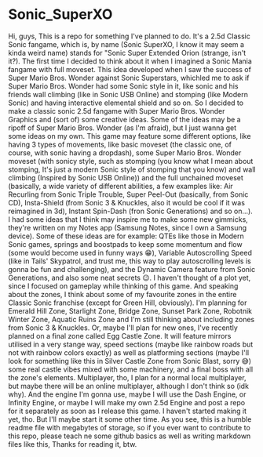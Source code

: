 # Sonic_SuperXO
Hi, guys, This is a repo for something I've planned to do. It's a 2.5d Classic Sonic fangame, which is, by name (Sonic SuperXO, I know it may seem a kinda weird name) stands for "Sonic Super Extended Orion (strange, isn't it?). The first time I decided to think about it when I imagined a Sonic Mania fangame with full moveset. This idea developed when I saw the success of Super Mario Bros. Wonder against Sonic Superstars, whichled me to ask if Super Mario Bros. Wonder had some Sonic style in it, like sonic and his friends wall climbing (like in Sonic USB Online) and stomping (like Modern Sonic) and having interactive elemental shield and so on. So I decided to make a classic sonic 2.5d fangame with Super Mario Bros. Wonder Graphics and (sort of) some creative ideas. Some of the ideas may be a ripoff of Super Mario Bros. Wonder (as I'm afraid), but I just wanna get some ideas on my own. This game may feature some different options, like having 3 types of movements, like basic moveset (the classic one, of course, with sonic having a dropdash), some Super Mario Bros. Wonder moveset (with sonicy style, such as stomping (you know what I mean about stomping, It's just a modern Sonic style of stomping that you know) and wall climbing (Inspired by Sonic USB Online)) and the full unchained moveset (basically, a wide variety of different abilities, a few examples like: Air Recurling from Sonic Triple Trouble, Super Peel-Out (basically, from Sonic CD), Insta-Shield (from Sonic 3 & Knuckles, also it would be cool if it was reimagined in 3d), Instant Spin-Dash (fron Sonic Generations) and so on...). I had some ideas that I think may inspire me to make some new gimmicks, they're written on my Notes app (Samsung Notes, since I own a Samsung device). Some of these ideas are for example: QTEs like those in Modern Sonic games, springs and boostpads to keep some momentum and flow (some would become used in funny ways 😁), Variable Autoscrolling Speed (like in Tails' Skypatrol, and trust me, this way to play autoscrolling levels is gonna be fun and challenging), and the Dynamic Camera feature from Sonic Generations, and also some neat secrets 😉. I haven't thought of a plot yet, since I focused on gameplay while thinking of this game. And speaking about the zones, I think about some of my favourite zones in the entire Classic Sonic franchise (except for Green Hill, obviously). I'm planning for Emerald Hill Zone, Starlight Zone, Bridge Zone, Sunset Park Zone, Robotnik Winter Zone, Aquatic Ruins Zone and I'm still thinking about including zones from Sonic 3 & Knuckles. Or, maybe I'll plan for new ones, I've recently planned on a final zone called Egg Castle Zone. It will feature mirrors utilised in a very stange way, speed sections (maybe like rainbow roads but not with rainbow colors exactly) as well as platforming sections (maybe I'll look for something like this in Silver Castle Zone from Sonic Blast, sorry 😅) some real castle vibes mixed with some machinery, and a final boss with all the zone's elements. Multiplayer, tho, I plan for a normal local multiplayer, but maybe there will be an online multiplayer, although I don't think so (idk why). And the engine I'm gonna use, maybe I will use the Dash Engine, or Infinity Engine, or maybe I will make my own 2.5d Engine and post a repo for it separately as soon as I release this game. I haven't started making it yet, tho. But I'll maybe start it some other time. As you see, this is a humble readme file with megabytes of storage, so if you ever want to contribute to this repo, please teach ne some github basics as well as writing markdown files like this, Thanks for reading it, btw.
